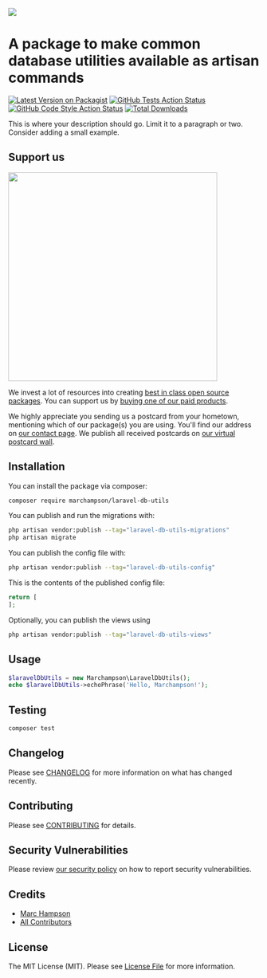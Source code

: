 
[<img src="https://github-ads.s3.eu-central-1.amazonaws.com/support-ukraine.svg?t=1" />](https://supportukrainenow.org)

# A package to make common database utilities available as artisan commands

[![Latest Version on Packagist](https://img.shields.io/packagist/v/marchampson/laravel-db-utils.svg?style=flat-square)](https://packagist.org/packages/marchampson/laravel-db-utils)
[![GitHub Tests Action Status](https://img.shields.io/github/workflow/status/marchampson/laravel-db-utils/run-tests?label=tests)](https://github.com/marchampson/laravel-db-utils/actions?query=workflow%3Arun-tests+branch%3Amain)
[![GitHub Code Style Action Status](https://img.shields.io/github/workflow/status/marchampson/laravel-db-utils/Check%20&%20fix%20styling?label=code%20style)](https://github.com/marchampson/laravel-db-utils/actions?query=workflow%3A"Check+%26+fix+styling"+branch%3Amain)
[![Total Downloads](https://img.shields.io/packagist/dt/marchampson/laravel-db-utils.svg?style=flat-square)](https://packagist.org/packages/marchampson/laravel-db-utils)

This is where your description should go. Limit it to a paragraph or two. Consider adding a small example.

## Support us

[<img src="https://github-ads.s3.eu-central-1.amazonaws.com/laravel-db-utils.jpg?t=1" width="419px" />](https://spatie.be/github-ad-click/laravel-db-utils)

We invest a lot of resources into creating [best in class open source packages](https://spatie.be/open-source). You can support us by [buying one of our paid products](https://spatie.be/open-source/support-us).

We highly appreciate you sending us a postcard from your hometown, mentioning which of our package(s) you are using. You'll find our address on [our contact page](https://spatie.be/about-us). We publish all received postcards on [our virtual postcard wall](https://spatie.be/open-source/postcards).

## Installation

You can install the package via composer:

```bash
composer require marchampson/laravel-db-utils
```

You can publish and run the migrations with:

```bash
php artisan vendor:publish --tag="laravel-db-utils-migrations"
php artisan migrate
```

You can publish the config file with:

```bash
php artisan vendor:publish --tag="laravel-db-utils-config"
```

This is the contents of the published config file:

```php
return [
];
```

Optionally, you can publish the views using

```bash
php artisan vendor:publish --tag="laravel-db-utils-views"
```

## Usage

```php
$laravelDbUtils = new Marchampson\LaravelDbUtils();
echo $laravelDbUtils->echoPhrase('Hello, Marchampson!');
```

## Testing

```bash
composer test
```

## Changelog

Please see [CHANGELOG](CHANGELOG.md) for more information on what has changed recently.

## Contributing

Please see [CONTRIBUTING](https://github.com/spatie/.github/blob/main/CONTRIBUTING.md) for details.

## Security Vulnerabilities

Please review [our security policy](../../security/policy) on how to report security vulnerabilities.

## Credits

- [Marc Hampson](https://github.com/marchampson)
- [All Contributors](../../contributors)

## License

The MIT License (MIT). Please see [License File](LICENSE.md) for more information.
